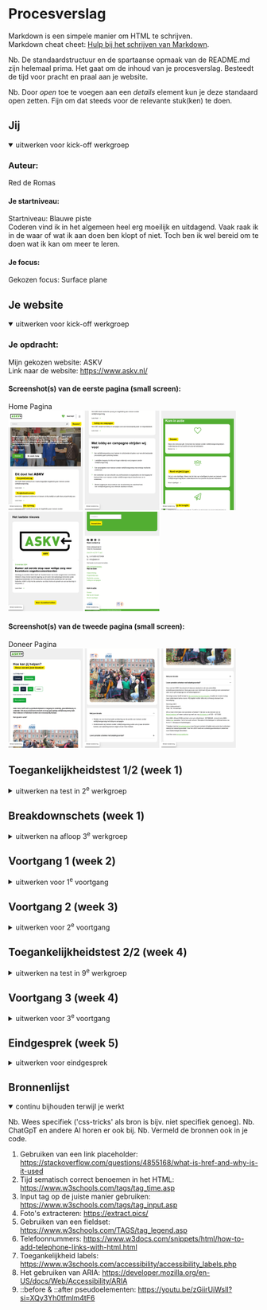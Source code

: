 # Procesverslag
Markdown is een simpele manier om HTML te schrijven.  
Markdown cheat cheet: [Hulp bij het schrijven van Markdown](https://github.com/adam-p/markdown-here/wiki/Markdown-Cheatsheet).

Nb. De standaardstructuur en de spartaanse opmaak van de README.md zijn helemaal prima. Het gaat om de inhoud van je procesverslag. Besteedt de tijd voor pracht en praal aan je website.

Nb. Door *open* toe te voegen aan een *details* element kun je deze standaard open zetten. Fijn om dat steeds voor de relevante stuk(ken) te doen.





## Jij

<details open>
  <summary>uitwerken voor kick-off werkgroep</summary>

  ### Auteur:
  Red de Romas

  #### Je startniveau:
  Startniveau: Blauwe piste <br>
  Coderen vind ik in het algemeen heel erg moeilijk en uitdagend. 
  Vaak raak ik in de waar of wat ik aan doen ben klopt of niet. 
  Toch ben ik wel bereid om te doen wat ik kan om meer te leren.

  #### Je focus:
  Gekozen focus: Surface plane
 
</details>



## Je website

<details open>
  <summary>uitwerken voor kick-off werkgroep</summary>

  ### Je opdracht:
  Mijn gekozen website: ASKV <br>
  Link naar de website: https://www.askv.nl/

  #### Screenshot(s) van de eerste pagina (small screen): 
  Home Pagina <br>
  <img src="readme-images/home1.png" width="150px" alt="Eerste screenshot van de home pagina">
  <img src="readme-images/home2.png" width="150px" alt="Tweede screenshot van de home pagina">
  <img src="readme-images/home3.png" width="150px" alt="Derde screenshot van de home pagina">
  <img src="readme-images/home4.png" width="150px" alt="Vierde screenshot van de home pagina">
  <img src="readme-images/home5.png" width="150px" alt="Vijfde screenshot van de home pagina">

  #### Screenshot(s) van de tweede pagina (small screen):
  Doneer Pagina <br>
  <img src="readme-images/doneer1.png" width="150px" alt="Eerste screenshot van de doneer pagina">
  <img src="readme-images/doneer2.png" width="150px" alt="Tweede screenshot van de doneer pagina">
  <img src="readme-images/doneer3.png" width="150px" alt="Derde screenshot van de doneer pagina">
 
</details>



## Toegankelijkheidstest 1/2 (week 1)

<details>
  <summary>uitwerken na test in 2<sup>e</sup> werkgroep</summary>

  ### Bevindingen
  Lijst met je bevindingen die in de test naar voren kwamen:
  - Meeste elementen worden van links naar rechts, van boven naar beneden gelezen door de Voice Narrator.
  - Sommige tekstelementen worden overgeslagen.
  - De structuur is logisch.
  - De headings worden helemaal NIET gelezen.
  - H1 wordt niet gelezen. Is deze hidden?
  - H2 en H3 zijn er wel.
  - Veel elementen hebben een koppeling. Deze leiden naar een andere pagina toe. Die zijn wel juist.
  - Het wordt aangegeven waar de links naartoe worden geleid.
  - De website is erg inconsistent. De structuur en volgorde van de elementen kunnen een stuk verbeterd worden.
  - De website heeft geen “dark mode”.
  - De website kan toegankelijker worden voor iedereen.
  - Het is niet duidelijk dat de sectie van het laatste nieuws meerdere items nieuwsitems heeft.
</details>



## Breakdownschets (week 1)

<details>
  <summary>uitwerken na afloop 3<sup>e</sup> werkgroep</summary>

  ### de home en de doneer pagina's: 
  <img src="readme-images/home_pagina.png" width="375px" alt="Breakdown van de hele home pagina"> <br>
  <img src="readme-images/doneer_pagina.png" width="375px" alt="Breakdown van de hele doneer pagina">

  ### dynamisch deel (bijv menu): 
  <img src="readme-images/menu.png" width="375px" alt="Breakdown van de dropdown menu"> <br>

  ### wellicht nog een dynamisch deel (bijv filter): 
  <img src="readme-images/filter.png" width="375px" alt="Breakdown van de filteropties in de nieuwsberichten pagina"> <br>

</details>



## Voortgang 1 (week 2)

<details>
  <summary>uitwerken voor 1<sup>e</sup> voortgang</summary>

  ### Stand van zaken
  - Ik weet niet zo goed of ik mijn HTML-elementen, specifiek de sections juist heb benoemd. Ik weet niet zo goed wanneer ik bijvoorbeeld een article en/of figure moet gebruiken.
  - Ik zat een beetje vast met hoe ik de fonts juist kon coderen in mijn CSS. Wat is de juiste manier om het te doen? Ik heb meerdere keren gezocht op DLO, maar kon hem nergens vinden.
  
  ### Agenda voor meeting
  samen met je groepje opstellen

  | Jaron      | Casper          | Luca    | Red        |
  | ---            | ---                | ---          | ---              |
  | dit bespreken  | en dit             | en ik dit    | HTML-controleren    |
  | en dat ook nog | dit als er tijd is | nog een punt | Foto's/iconen responsief maken |
  | ...            | ...                | ...          | ...              |

  ### Verslag van meeting
  hier na afloop snel de uitkomsten van de meeting vastleggen

  - De HTML van mijn eerste pagina moet ik nog een keer goed controleren <br>
  Hetzelfde geldt voor mijn tweede pagina.
  - Check a11y om content te verbergen en de algemene styling van CSS te verbeteren.
  
  Geleerd:
  - aria-label gebruiken
  - <abbr></abbr>
  - <h1 lang="..."> gebruiken als er een woord is in het Engels en/of een andere taal.
  - Downloaden van fonts op de juiste manier: Inspect > Netwerk > Fonts > Downloaden.
  - Decoratieve foto's/iconen hoeven geen alt tekst, die mag je leeglaten.

</details>



## Voortgang 2 (week 3)

<details>
  <summary>uitwerken voor 2<sup>e</sup> voortgang</summary>

  ### Stand van zaken
  De afgelopen week heb ik een groot deel van de HTML van mijn 2 pagina's af. Ik zit vast met hoe ik de foto's/iconen responsief moet maken. Ik vind het ook uitdagend om mijn website vorm te geven met CSS.

  - Ik heb de logo die als een terugknop dient. Hoe kan ik dit het beste benoemen in mijn HTML?
  - Ik heb twee elementen als afbeeldingen die ik voor en achter een bepaalde tekst moet zetten. Kan ik die ook toevoegen in mijn CSS of beter in mijn HTML?
  - Klopt mijn fieldset met opties om te kiezen of kan ik deze beter als buttons benoemen in mijn HTML?

  ### Agenda voor meeting
  samen met je groepje opstellen

  | Jaron      | Casper          | Luca    | Red        |
  | ---            | ---                | ---          | ---              |
  | dit bespreken  | en dit             | en ik dit    | Foto's/iconen responsief maken    |
  | en dat ook nog | dit als er tijd is | nog een punt | Wanneer mag ik divs/classes gebruiken? |
  | ...            | ...                | ...          | ...              |

  ### Verslag van meeting
  hier na afloop snel de uitkomsten van de meeting vastleggen

  - Maak gebruik van responsive waardes als het gaat om bepaalde images/iconen, margins en paddings: denk aan em, rem of % in plaats van px.
  - Divs/clasees gebruik je als het niet anders kan, vooral als het gaat om het positioneren van de elementen.

  Geleerd: 
  - Hoe ik een zoekbalk juist kan stijlen.
  - Toepassen van een carousel
  - Het gebruiken van max-width

</details>



## Toegankelijkheidstest 2/2 (week 4)

<details>
  <summary>uitwerken na test in 9<sup>e</sup> werkgroep</summary>

  ### Bevindingen
  Lijst met je bevindingen die in de test naar voren kwamen (geef ook aan wat er verbeterd is):
  - De volgorde van de elementen worden juist gelezen van links naar rechts. 
  - Het is net als de echte website. Het wordt van boven naar beneden gelezen door de Voice Narrator.
  - Sommige tekstelementen worden overgeslagen, maar het blijkt dat ik simpelweg de juiste commands moet gebruiken om ervoor te zorgen dat de Voice Narrator deze leest. Dus die werkt prima!
  - De headings worden wel gelezen (H2 en H3), H1 niet omdat deze hidden is.
  - De links/koppelingen worden gelezen.
  - De volgorde van de elementen zijn verbeterd.
  - De alts van de images/iconen worden nu gelezen en goed beschreven.

</details>



## Voortgang 3 (week 4)

<details>
  <summary>uitwerken voor 3<sup>e</sup> voortgang</summary>

  ### Stand van zaken
  hier dit ging goed & dit was lastig (neem ook screenshots op van delen van je website en code)
  - Het stylen met CSS vind ik nog steeds lastig.
  - Het stylen van de gelen links/buttons was mij gelukt.


  ### Agenda voor meeting
  samen met je groepje opstellen

  | Jaron      | Casper          | Luca    | Red        |
  | ---            | ---                | ---          | ---              |
  | dit bespreken  | en dit             | en ik dit    | en dan ik dat    |
  | en dat ook nog | dit als er tijd is | nog een punt | dit wil ik zeker |
  | ...            | ...                | ...          | ...              |


  ### Verslag van meeting
  hier na afloop snel de uitkomsten van de meeting vastleggen

  - punt 1
  - punt 2
  - nog een punt
  - ...

</details>



## Eindgesprek (week 5)

<details>
  <summary>uitwerken voor eindgesprek</summary>

  ### Je uitkomst - karakteristiek screenshots:
  <img src="readme-images/dummy-plaatje.jpg" width="375px" alt="uitomst opdracht 1">


  ### Dit ging goed/Heb ik geleerd: 
  Korte omschrijving met plaatjes

  <img src="readme-images/dummy-plaatje.jpg" width="375px" alt="top">


  ### Dit was lastig/Is niet gelukt:
  Korte omschrijving met plaatjes

  <img src="readme-images/dummy-plaatje.jpg" width="375px" alt="bummer">
</details>


## Bronnenlijst

<details open>
  <summary>continu bijhouden terwijl je werkt</summary>

  Nb. Wees specifiek ('css-tricks' als bron is bijv. niet specifiek genoeg). 
  Nb. ChatGpT en andere AI horen er ook bij.
  Nb. Vermeld de bronnen ook in je code.

  1. Gebruiken van een link placeholder: https://stackoverflow.com/questions/4855168/what-is-href-and-why-is-it-used
  2. Tijd sematisch correct benoemen in het HTML: https://www.w3schools.com/tags/tag_time.asp  
  3. Input tag op de juiste manier gebruiken: https://www.w3schools.com/tags/tag_input.asp 
  4. Foto's extracteren: https://extract.pics/
  5. Gebruiken van een fieldset: https://www.w3schools.com/TAGS/tag_legend.asp  
  6. Telefoonnummers: https://www.w3docs.com/snippets/html/how-to-add-telephone-links-with-html.html 
  7. Toegankelijkheid labels: https://www.w3schools.com/accessibility/accessibility_labels.php
  8. Het gebruiken van ARIA:
https://developer.mozilla.org/en-US/docs/Web/Accessibility/ARIA 
  9. ::before & ::after pseudoelementen: 
https://youtu.be/zGiirUiWslI?si=XQy3Yh0tfmlm4tF6 




</details>